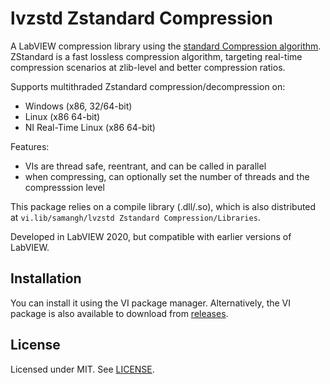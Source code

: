 # lvzstd Zstandard Compression

A LabVIEW compression library using the [standard Compression algorithm](https://github.com/facebook/zstd). ZStandard is a fast lossless compression algorithm, targeting real-time compression scenarios at zlib-level and better compression ratios.

Supports multithraded Zstandard compression/decompression on:

  * Windows (x86, 32/64-bit)
  * Linux (x86 64-bit)
  * NI Real-Time Linux (x86 64-bit)

Features:

  * VIs are thread safe, reentrant, and can be called in parallel
  * when compressing, can optionally set the number of threads and the compresssion level

This package relies on a compile library (.dll/.so), which is also distributed at `vi.lib/samangh/lvzstd Zstandard Compression/Libraries`.

Developed in LabVIEW 2020, but compatible with earlier versions of LabVIEW.

## Installation

You can install it using the VI package manager. Alternatively, the VI package is also available to download from [releases](https://github.com/samangh/wamplv/lvzstd/releases).

## License

Licensed under MIT. See [LICENSE](LICENSE).

